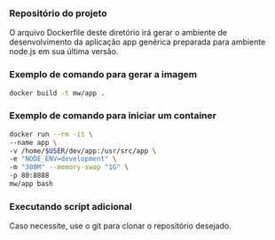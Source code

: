 ### Repositório do projeto

O arquivo Dockerfile deste diretório irá gerar o ambiente de desenvolvimento da aplicação app genérica preparada para ambiente node.js em sua última versão.  
   
  
### Exemplo de comando para gerar a imagem

```sh
docker build -t mw/app .
```

### Exemplo de comando para iniciar um container

```sh
docker run --rm -it \
--name app \
-v /home/$USER/dev/app:/usr/src/app \  
-e "NODE_ENV=development" \
-m "300M" --memory-swap "1G" \
-p 80:8888
mw/app bash
```

### Executando script adicional

Caso necessite, use o git para clonar o repositório desejado.
